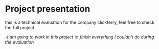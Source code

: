 # Project presentation

this is a technical evaluation for the company clickferry, feel free to check the full project

-*I am going to work in this project to finish everything I couldn't do during the evaluation*
